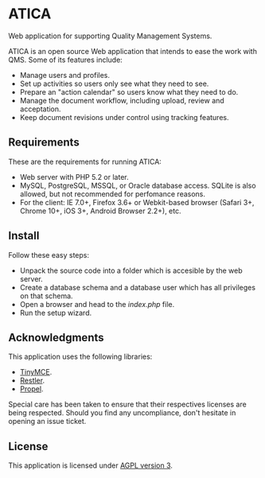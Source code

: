 # ATICA

Web application for supporting Quality Management Systems.

ATICA is an open source Web application that intends to ease the work with QMS. Some of its features include:

  * Manage users and profiles.
  * Set up activities so users only see what they need to see.
  * Prepare an "action calendar" so users know what they need to do.
  * Manage the document workflow, including upload, review and acceptation.
  * Keep document revisions under control using tracking features.
  
## Requirements
These are the requirements for running ATICA:

  * Web server with PHP 5.2 or later.
  * MySQL, PostgreSQL, MSSQL, or Oracle database access. SQLite is also allowed, but not recommended for perfomance reasons.
  * For the client: IE 7.0+, Firefox 3.6+ or Webkit-based browser (Safari 3+, Chrome 10+, iOS 3+, Android Browser 2.2+), etc.

## Install
Follow these easy steps:

  * Unpack the source code into a folder which is accesible by the web server.
  * Create a database schema and a database user which has all privileges on that schema.
  * Open a browser and head to the *index.php* file.
  * Run the setup wizard.

## Acknowledgments
This application uses the following libraries:

  * [TinyMCE].
  * [Restler].
  * [Propel].

Special care has been taken to ensure that their respectives licenses are being respected. Should you find any uncompliance, don't hesitate
in opening an issue ticket.

## License
This application is licensed under [AGPL version 3].

[TinyMCE]: http://www.tinymce.com/index.php
[Restler]: http://luracast.com/products/restler/
[Propel]: http://www.propelorm.org/
[AGPL version 3]: http://www.gnu.org/licenses/agpl.htmlu.org/licenses/agpl.html